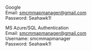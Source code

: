 Google  
Email: [smcmmapmanager@gmail.com](mailto:smcmmapmanager@gmail.com)  
Password: Seahawk1\!

MS Azure/SQL Authentication  
Email: [smcmmapmanager@gmail.com](mailto:smcmmapmanager@gmail.com)  
Username: smcmmapmanager  
Password: Seahawk1\!

